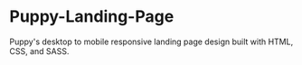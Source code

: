 # Puppy-Landing-Page
Puppy's desktop to mobile responsive landing page design built with HTML, CSS, and SASS. 
